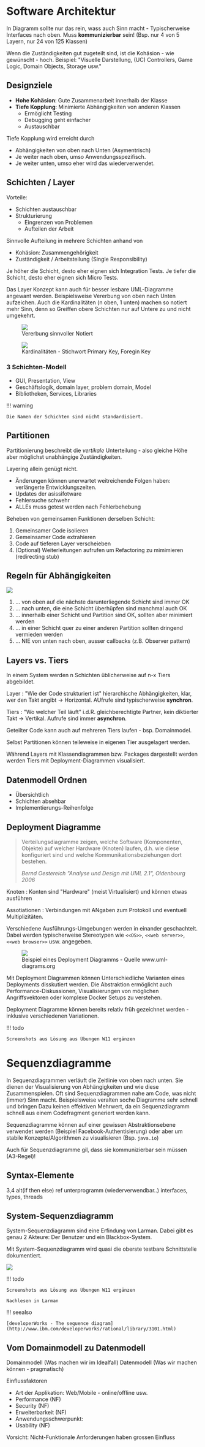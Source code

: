 # Software Architektur
In Diagramm sollte nur das rein, wass auch Sinn macht - Typischerweise Interfaces nach oben. Muss **kommunizierbar** sein! (Bsp. nur 4 von 5 Layern, nur 24 von 125 Klassen)

Wenn die Zuständigkeiten gut zugeteilt sind, ist die Kohäsion - wie gewünscht - hoch. Beispiel: "Visuelle Darstellung, (UC) Controllers, Game Logic, Domain Objects, Storage usw."

## Designziele

* **Hohe Kohäsion**: Gute Zusammenarbeit innerhalb der Klasse
* **Tiefe Kopplung**: Minimierte Abhängigkeiten von anderen Klassen
    * Ermöglicht Testing
    * Debugging geht einfacher
    * Austauschbar

Tiefe Kopplung wird erreicht durch

* Abhängigkeiten von oben nach Unten (Asymentrisch)
* Je weiter nach oben, umso Anwendungsspezifisch.
* Je weiter unten, umso eher wird das wiederverwendet.


## Schichten / Layer

Vorteile:

* Schichten austauschbar
* Strukturierung
    * Eingrenzen von Problemen
    * Aufteilen der Arbeit

Sinnvolle Aufteilung in mehrere Schichten anhand von

* Kohäsion: Zusammengehörigkeit
* Zuständigkeit / Arbeitsteilung (Single Responsibility)

Je höher die Schicht, desto eher eignen sich Integration Tests. Je tiefer die Schicht, desto eher eignen sich Micro Tests.

Das Layer Konzept kann auch für besser lesbare UML-Diagramme angewant werden. Beispielsweise Vererbung von oben nach Unten aufzeichen. Auch die Kardinalitäten (n oben, 1 unten) machen so notiert mehr Sinn, denn so Greiffen obere Schichten nur auf Untere zu und nicht umgekehrt.

<figure>
    <img src="images/uml-inheritance.png" style="max-width: 70%;"/>
    <figcaption>Vererbung sinnvoller Notiert</figcaption>
</figure>

<figure>
    <img src="images/uml-cardinality.png" style="max-width: 70%;"/>
    <figcaption>Kardinalitäten - Stichwort Primary Key, Foregin Key</figcaption>
</figure>

### 3 Schichten-Modell

* GUI, Presentation, View
* Geschäftslogik, domain layer, problem domain, Model
* Bibliotheken, Services, Libraries

!!! warning

    Die Namen der Schichten sind nicht standardisiert.


## Partitionen
Partitionierung beschreibt die _vertikale_ Unterteilung -  also gleiche Höhe aber möglichst unabhängige Zuständigkeiten.

Layering allein genügt nicht.

* Änderungen können unerwartet weitreichende Folgen haben: verlängerte Entwicklungszeiten.
* Updates der asissifotware
* Fehlersuche schwehr
* ALLEs muss getest werden nach Fehlerbehebung

Beheben von gemeinsamen Funktionen derselben Schicht:

1. Gemeinsamer Code isolieren
2. Gemeinsamer Code extrahieren
3. Code auf tieferen Layer verscheieben
4. (Optional) Weiterleitungen aufrufen um Refactoring zu mimimieren (redirecting stub)


## Regeln für Abhängigkeiten

<img src="images/rules_for_dependencies.png" style="max-width: 55%" />

1. ... von oben auf die nächste darunterliegende Schicht sind immer OK
2. ... nach unten, die eine Schicht überhüpfen sind manchmal auch OK
3. ... innerhalb einer Schicht und Partition sind OK, sollten aber minimiert werden
4. ... in einer Schicht quer zu einer anderen Partition sollten dringend vermieden werden
5. ... NIE von unten nach oben, ausser callbacks (z.B. Observer pattern)

## Layers vs. Tiers

In einem System werden n Schichten üblicherweise auf n-x Tiers abgebildet.

Layer
: "Wie der Code strukturiert ist" hierarchische Abhängigkeiten, klar, wer den Takt angibt  → Horizontal. AUfrufe sind typischerweise **synchron**.

Tiers
: "Wo welcher Teil läuft" i.d.R. gleichberechtigte Partner, kein diktierter Takt → Vertikal. Aufrufe sind immer **asynchron**.

Geteilter Code kann auch auf mehreren Tiers laufen - bsp. Domainmodel.

Selbst Partitionen können teileweise in eigenen Tier ausgelagert werden.

Während Layers mit Klassendiagrammen bzw. Packages dargestellt werden werden Tiers mit Deployment-Diagrammen visualisiert.

## Datenmodell Ordnen

* Übersichtlich
* Schichten absehbar
* Implementierungs-Reihenfolge

## Deployment Diagramme

>Verteilungsdiagramme zeigen, welche Software (Komponenten, Objekte) auf welcher Hardware (Knoten) laufen, d.h. wie diese konfiguriert sind und welche Kommunikationsbeziehungen dort bestehen.
>
><cite>Bernd Oestereich "Analyse und Design mit UML 2.1", Oldenbourg 2006</cite>

Knoten
: Konten sind "Hardware" (meist Virtualisiert) und können etwas ausführen

Assotiationen
: Verbindungen mit ANgaben zum Protokoll und eventuell Multiplizitäten.

Verschiedene Ausführungs-Umgebungen werden in einander geschachtelt. Dabei werden typischerweise Stereotypen wie `<<OS>>`, `<<web server>>`, `<<web browser>>` usw. angegeben.

<figure>
    <img src="images/deployment_dgrm.png" style="max-width: 60%;"/>
    <figcaption>Beispiel eines Deployment Diagramms - Quelle www.uml-diagrams.org</figcaption>
</figure>


Mit Deployment Diagrammen können Unterschiedliche Varianten eines Deployments disskutiert werden. Die Abstraktion ermöglicht auch Performance-Diskussionen, Visualisierungen von möglichen Angriffsvektoren oder komplexe Docker Setups zu verstehen.

Deployment Diagramme können bereits relativ früh gezeichnet werden - inklusive verschiedenen Variationen.

!!! todo

    Screenshots aus Lösung aus Übungen W11 ergänzen

# Sequenzdiagramme

In Sequenzdiagrammen verläuft die Zeitlinie von oben nach unten. Sie dienen der Visualisierung von Abhängigkeiten und wie diese Zusammenspielen. Oft sind Sequenzdiagrammen nahe am Code, was nicht (immer) Sinn macht. Beispielsweise veralten soche Diagramme sehr schnell und bringen Dazu keinen effektiven Mehrwert, da ein Sequenzdiagramm schnell aus einem Codefragment generiert werden kann.


Sequenzdiagramme können auf einer gewissen Abstraktionsebene verwendet werden (Beispiel Facebook-Authentisierung) oder aber um stabile Konzepte/Algorithmen zu visualisieren (Bsp. `java.io`)

Auch für Sequenzdiagramme gil, dass sie kommunizierbar sein müssen (A3-Regel)!


## Syntax-Elemente
3,4
alt(if then else)
ref unterprogramm (wiederverwendbar..)
interfaces, types, threads

## System-Sequenzdiagramm

System-Sequenzdiagramm sind eine Erfindung von Larman. Dabei gibt es genau 2 Akteure: Der Benutzer und ein Blackbox-System.

Mit System-Sequenzdiagramm wird quasi die oberste testbare Schnittstelle dokumentiert.

<img src="images/systemsequencediagram.png" style="max-width: 40%" />

!!! todo

    Screenshots aus Lösung aus Übungen W11 ergänzen

    Nachlesen in Larman

!!! seealso

    [developerWorks - The sequence diagram](http://www.ibm.com/developerworks/rational/library/3101.html)

## Vom Domainmodell zu Datenmodell

Domainmodell (Was machen wir im Idealfall)
Datenmodell (Was wir machen können - pragmatisch)

Einflussfaktoren

* Art der Applikation: Web/Mobile - online/offline usw.
* Performance (NF)
* Security (NF)
* Erweiterbarkeit (NF)
* Anwendungsschwerpunkt:
* Usability (NF)

Vorsicht: Nicht-Funktionale Anforderungen haben grossen Einfluss
